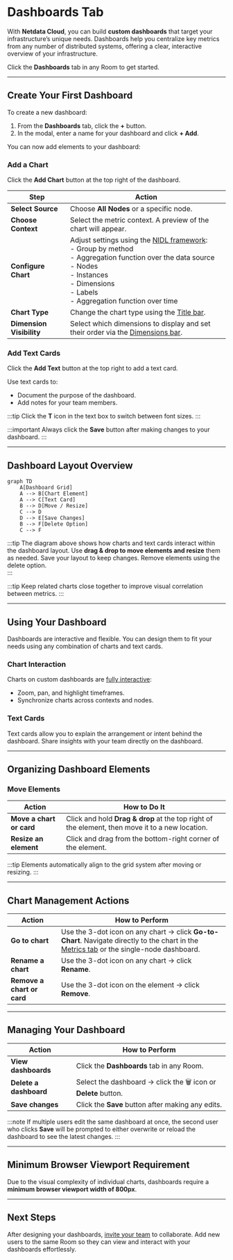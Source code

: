 # **Dashboards Tab**

With **Netdata Cloud**, you can build **custom dashboards** that target your infrastructure’s unique needs. Dashboards help you centralize key metrics from any number of distributed systems, offering a clear, interactive overview of your infrastructure.

Click the **Dashboards** tab in any Room to get started.

---

## **Create Your First Dashboard**

To create a new dashboard:

1. From the **Dashboards** tab, click the **+** button.
2. In the modal, enter a name for your dashboard and click **+ Add**.

You can now add elements to your dashboard:

### **Add a Chart**

Click the **Add Chart** button at the top right of the dashboard.

| Step                  | Action                                                    |
|------------------------|------------------------------------------------------------|
| **Select Source**      | Choose **All Nodes** or a specific node.                    |
| **Choose Context**     | Select the metric context. A preview of the chart will appear. |
| **Configure Chart**    | Adjust settings using the [NIDL framework](/docs/dashboards-and-charts/netdata-charts.md#nidl-framework):  <br>- Group by method  <br>- Aggregation function over the data source  <br>- Nodes  <br>- Instances  <br>- Dimensions  <br>- Labels  <br>- Aggregation function over time |
| **Chart Type**         | Change the chart type using the [Title bar](/docs/dashboards-and-charts/netdata-charts.md#title-bar). |
| **Dimension Visibility** | Select which dimensions to display and set their order via the [Dimensions bar](/docs/dashboards-and-charts/netdata-charts.md#dimensions-bar). |

### **Add Text Cards**

Click the **Add Text** button at the top right to add a text card.

Use text cards to:
- Document the purpose of the dashboard.
- Add notes for your team members.

:::tip
Click the **T** icon in the text box to switch between font sizes.
:::

:::important
Always click the **Save** button after making changes to your dashboard.
:::

---

## **Dashboard Layout Overview**

```mermaid
graph TD
    A[Dashboard Grid]
    A --> B[Chart Element]
    A --> C[Text Card]
    B --> D[Move / Resize]
    C --> D
    D --> E[Save Changes]
    B --> F[Delete Option]
    C --> F
```

:::tip
The diagram above shows how charts and text cards interact within the dashboard layout. Use **drag & drop to move elements and resize** them as needed. Save your layout to keep changes. Remove elements using the delete option.  
:::

:::tip
Keep related charts close together to improve visual correlation between metrics.
:::

---

## **Using Your Dashboard**

Dashboards are interactive and flexible. You can design them to fit your needs using any combination of charts and text cards.

### **Chart Interaction**

Charts on custom dashboards are [fully interactive](/docs/dashboards-and-charts/netdata-charts.md):
- Zoom, pan, and highlight timeframes.
- Synchronize charts across contexts and nodes.

### **Text Cards**

Text cards allow you to explain the arrangement or intent behind the dashboard. Share insights with your team directly on the dashboard.

---

## **Organizing Dashboard Elements**

### **Move Elements**

| Action            | How to Do It                            |
|--------------------|--------------------------------------------|
| **Move a chart or card** | Click and hold **Drag & drop** at the top right of the element, then move it to a new location. |
| **Resize an element**    | Click and drag from the bottom-right corner of the element. |

:::tip
Elements automatically align to the grid system after moving or resizing.
:::

---

## **Chart Management Actions**

| Action                        | How to Perform                                         |
|--------------------------------|--------------------------------------------------------|
| **Go to chart**                | Use the 3-dot icon on any chart → click **Go-to-Chart**. Navigate directly to the chart in the [Metrics tab](/docs/dashboards-and-charts/metrics-tab-and-single-node-tabs.md) or the single-node dashboard. |
| **Rename a chart**             | Use the 3-dot icon on any chart → click **Rename**.     |
| **Remove a chart or card**     | Use the 3-dot icon on the element → click **Remove**.   |

---

## **Managing Your Dashboard**

| Action                       | How to Perform                                         |
|------------------------------|--------------------------------------------------------|
| **View dashboards**          | Click the **Dashboards** tab in any Room.               |
| **Delete a dashboard**        | Select the dashboard → click the 🗑️ icon or **Delete** button. |
| **Save changes**              | Click the **Save** button after making any edits.       |

:::note
If multiple users edit the same dashboard at once, the second user who clicks **Save** will be prompted to either overwrite or reload the dashboard to see the latest changes.
:::

---

## **Minimum Browser Viewport Requirement**

Due to the visual complexity of individual charts, dashboards require a **minimum browser viewport width of 800px**.

---

## **Next Steps**

After designing your dashboards, [invite your team](/docs/netdata-cloud/organize-your-infrastructure-invite-your-team.md#team-collaboration) to collaborate. Add new users to the same Room so they can view and interact with your dashboards effortlessly.